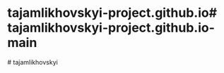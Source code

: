 # tajamlikhovskyi-project.github.io#   t a j a m l i k h o v s k y i - p r o j e c t . g i t h u b . i o - m a i n  
 #   t a j a m l i k h o v s k y i  
 